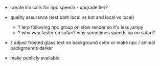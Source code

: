 - create llm calls for npc speech - upgrade tier?
- quality assurance (test both local vs bot and local vs local)
    - ? lerp following npc group on slow render so it's less jumpy
    - ? why way faster on safari? why sometimes speeds up on safari?

- ? adjust frosted glass text on background color or make npc / animal backgrounds darker

- make publicly available